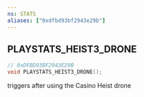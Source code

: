 ```yaml
---
ns: STATS
aliases: ["0xdfbd93bf2943e29b"]
---
```

## PLAYSTATS_HEIST3_DRONE

```c
// 0xDFBD93BF2943E29B
void PLAYSTATS_HEIST3_DRONE();
```

triggers after using the Casino Heist drone

